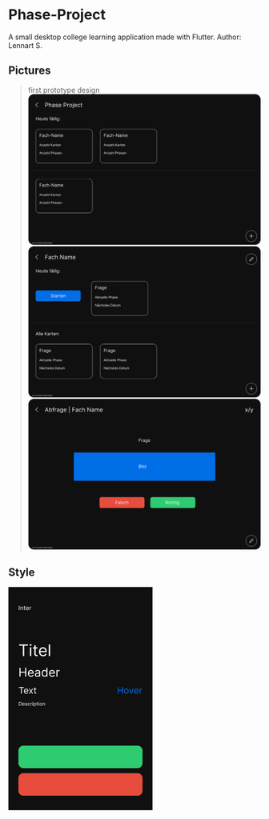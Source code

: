 # Phase-Project
A small desktop college learning application made with Flutter.
Author: Lennart S.

## Pictures
> first prototype design
![Alt text](images/App_Main.png?raw=false "Main Screen")
![Alt text](images/Fach_Main.png?raw=false "Modul Screen")
![Alt text](images/Abfrage_Main.png?raw=false "Question Screen")

## Style
![Alt text](images/Palette.png?raw=false "Design Palette")